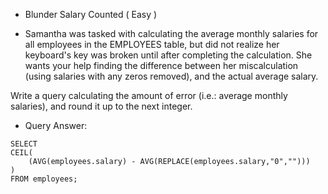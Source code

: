 * Blunder Salary Counted ( Easy )

- Samantha was tasked with calculating the average monthly salaries for all employees in the EMPLOYEES table, but did not realize her keyboard's  key was broken until after completing the calculation. She wants your help finding the difference between her miscalculation (using salaries with any zeros removed), and the actual average salary.

Write a query calculating the amount of error (i.e.:  average monthly salaries), and round it up to the next integer.

- Query Answer: 

```
SELECT
CEIL(
    (AVG(employees.salary) - AVG(REPLACE(employees.salary,"0","")))
)
FROM employees;
```